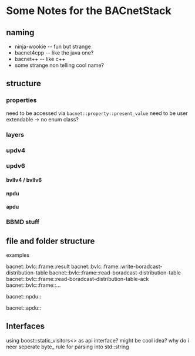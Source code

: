 Some Notes for the BACnetStack
=============================


naming
------
 * ninja-wookie -- fun but strange
 * bacnet4cpp -- like the java one?
 * bacnet++   -- like c++
 * some strange non telling cool name?


structure
---------

### properties
need to be accessed via ```bacnet::property::present_value```
need to be user extendable -> no enum class?

### layers

### updv4

### updv6

#### bvllv4 / bvllv6  

#### npdu

#### apdu
 
### BBMD stuff


file and folder structure
-------------------------

examples

bacnet::bvlc::frame::result
bacnet::bvlc::frame::write-boradcast-distribution-table
bacnet::bvlc::frame::read-boradcast-distribution-table
bacnet::bvlc::frame::read-boradcast-distribution-table-ack
bacnet::bvlc::frame::...



bacnet::npdu::

bacnet::apdu::








## Interfaces
 using boost::static_visitors<> as api interface? might be cool idea?
 why do i neer seperate byte_ rule for parsing into std::string
 
